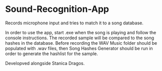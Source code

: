 # Sound-Recognition-App
Records microphone input and tries to match it to a song database.

In order to use the app, start .exe when the song is playing and follow the console instructions.
The recorded sample will be compared to the song hashes in the database.
Before recording the WAV Music folder should be populated with .wav files, then Song Hashes Generator should be run in order to generate the hashlist for the sample.

Developved alongside Stanica Dragos.
